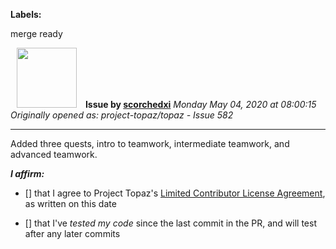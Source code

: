 **Labels:**

merge ready



<a href="https://github.com/scorchedxi"><img src="https://avatars2.githubusercontent.com/u/32467511?v=4" width="96" height="96" hspace="10"></img></a> **Issue by [scorchedxi](https://github.com/scorchedxi)**
_Monday May 04, 2020 at 08:00:15_
_Originally opened as: project-topaz/topaz - Issue 582_

----

Added three quests, intro to teamwork, intermediate teamwork, and advanced teamwork.

<!-- place 'x' mark between square [] brackets to affirm: -->
**_I affirm:_**
- [] that I agree to Project Topaz's [Limited Contributor License Agreement](http://project-topaz.com/blob/release/CONTRIBUTOR_AGREEMENT.md), as written on this date
- [] that I've _tested my code_ since the last commit in the PR, and will test after any later commits


